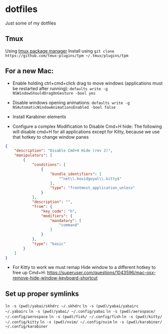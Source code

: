 dotfiles
========

Just some of my dotfiles

## Tmux
Using [tmux package manager](https://github.com/tmux-plugins/tpm)
Install using `git clone https://github.com/tmux-plugins/tpm ~/.tmux/plugins/tpm`


## For a new Mac:

- Enable holding ctrl+cmd+click drag to move windows (applications must be restarted after running): `defaults write -g NSWindowShouldDragOnGesture -bool yes`
- Disable windows opening animations: `defaults write -g NSAutomaticWindowAnimationsEnabled -bool false`


- Install Karabiner elements
- Configure a complex Modification to Disable Cmd+H hide:
The following will disable cmd+H for all applications except for Kitty, because we use that hotkey to change window panes

```json
{
    "description": "Disable Cmd+H Hide (rev 2)",
    "manipulators": [
        {
            "conditions": [
                {
                    "bundle_identifiers": [
                        "^net\\.kovidgoyal\\.kitty$"
                    ],
                    "type": "frontmost_application_unless"
                }
            ],
            "description": "",
            "from": {
                "key_code": "h",
                "modifiers": {
                    "mandatory": [
                        "command"
                    ]
                }
            },
            "type": "basic"
        }
    ]
}
```

- For Kitty to work we must remap Hide window to a different hotkey to free up Cmd+H: https://superuser.com/questions/1043596/mac-osx-remove-hide-window-keyboard-shortcut



## Set up proper symlinks
`ln -s (pwd)/yabai/skhdrc ~/.skhdrc`
`ln -s (pwd)/yabai/yabairc ~/.yabairc`
`ln -s (pwd)/yabai/ ~/.config/yabai`
`ln -s (pwd)/aerospace/ ~/.config/aerospace`
`ln -s (pwd)/fish/ ~/.config/fish`
`ln -s (pwd)/kitty/ ~/.config/kitty`
`ln -s (pwd)/nvim/ ~/.config/nvim`
`ln -s (pwd)/karabiner/ ~/.config/karabiner`
